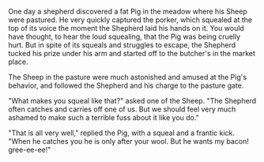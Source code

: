 One day a shepherd discovered a fat Pig in the meadow where his
Sheep were pastured. He very quickly captured the porker, which
squealed at the top of its voice the moment the Shepherd laid his
hands on it. You would have thought, to hear the loud squealing,
that the Pig was being cruelly hurt. But in spite of its squeals
and struggles to escape, the Shepherd tucked his prize under his
arm and started off to the butcher's in the market place.

The Sheep in the pasture were much astonished and amused at the
Pig's behavior, and followed the Shepherd and his charge to the
pasture gate.

"What makes you squeal like that?" asked one of the Sheep. "The
Shepherd often catches and carries off one of us. But we should
feel very much ashamed to make such a terrible fuss about it like
you do."

"That is all very well," replied the Pig, with a squeal and a
frantic kick. "When he catches you he is only after your wool.
But he wants my bacon! gree-ee-ee!"
